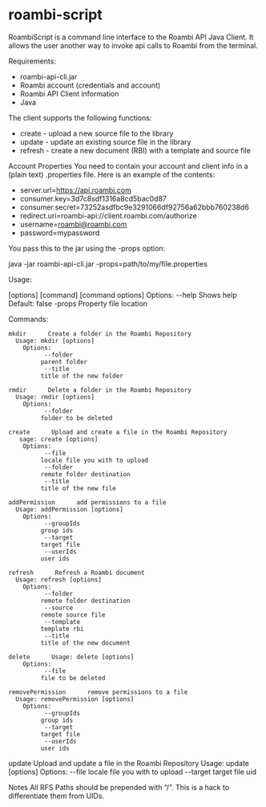 roambi-script
=============

RoambiScript is a command line interface to the Roambi API Java Client.  It allows the user another way to invoke api calls to Roambi from the terminal.

Requirements:
* roambi-api-cli.jar
* Roambi account (credentials and account)
* Roambi API Client information
* Java

The client supports the following functions:

* create - upload a new source file to the library
* update - update an existing source file in the library
* refresh - create a new document (RBI) with a template and source file


Account Properties
You need to contain your account and client info in a (plain text) .properties file.  Here is an example of the contents:

* server.url=https://api.roambi.com
* consumer.key=3d7c8sdf1316a8cd5bac0d87
* consumer.secret=73252asdfbc9e3291066df92756a62bbb760238d6
* redirect.uri=roambi-api://client.roambi.com/authorize
* username=roambi@roambi.com
* password=mypassword

You pass this to the jar using the -props option:

java -jar roambi-api-cli.jar -props=path/to/my/file.properties

Usage: <main class> [options] [command] [command options]
  Options:
        --help
       Shows help
       Default: false
    -props
       Property file location

  Commands:

    mkdir      Create a folder in the Roambi Repository
      Usage: mkdir [options]
        Options:
              --folder
             parent folder
              --title
             title of the new folder

    rmdir      Delete a folder in the Roambi Repository
      Usage: rmdir [options]
        Options:
              --folder
             folder to be deleted

    create      Upload and create a file in the Roambi Repository
       sage: create [options]
        Options:
              --file
             locale file you with to upload
              --folder
             remote folder destination
              --title
             title of the new file

    addPermission      add permissions to a file
      Usage: addPermission [options]
        Options:
              --groupIds
             group ids
              --target
             target file
              --userIds
             user ids

    refresh      Refresh a Roambi document
      Usage: refresh [options]
        Options:
              --folder
             remote folder destination
              --source
             remote source file
              --template
             template rbi
              --title
             title of the new document

    delete      Usage: delete [options]
        Options:
              --file
             file to be deleted

    removePermission      remove permissions to a file
      Usage: removePermission [options]
        Options:
              --groupIds
             group ids
              --target
             target file
              --userIds
             user ids

 update      Upload and update a file in the Roambi Repository
      Usage: update [options]
        Options:
              --file
             locale file you with to upload
              --target
             target file uid


Notes
All RFS Paths should be prepended with “/”.  This is a hack to differentiate them from UIDs.





